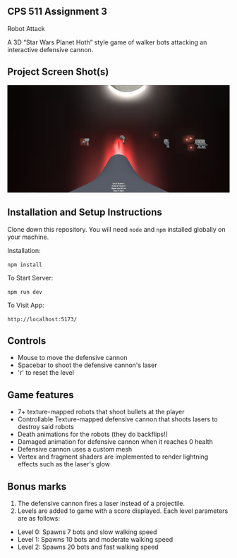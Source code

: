 ## CPS 511 Assignment 3

Robot Attack

A 3D “Star Wars Planet Hoth” style game of walker bots attacking an interactive defensive cannon.


## Project Screen Shot(s)

![Screenshot](/assets/gameplay_screenshot_medium.png?raw=true)

## Installation and Setup Instructions

Clone down this repository. You will need `node` and `npm` installed globally on your machine.  

Installation:

`npm install`  

To Start Server:

`npm run dev`  

To Visit App:

`http://localhost:5173/`  


## Controls

- Mouse to move the defensive cannon
- Spacebar to shoot the defensive cannon's laser
- 'r' to reset the level

## Game features

- 7+ texture-mapped robots that shoot bullets at the player
- Controllable Texture-mapped defensive cannon that shoots lasers to destroy said robots
- Death animations for the robots (they do backflips!)
- Damaged animation for defensive cannon when it reaches 0 health
- Defensive cannon uses a custom mesh
- Vertex and fragment shaders are implemented to render lightning effects such as the laser's glow

## Bonus marks

1. The defensive cannon fires a laser instead of a projectile.
2. Levels are added to game with a score displayed. Each level parameters are as follows:
- Level 0: Spawns 7 bots and slow walking speed
- Level 1: Spawns 10 bots and moderate walking speed
- Level 2: Spawns 20 bots and fast walking speed